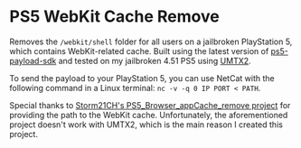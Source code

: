 # PS5 WebKit Cache Remove

Removes the `/webkit/shell` folder for all users on a jailbroken PlayStation 5, which contains WebKit-related cache. Built using the latest version of [ps5-payload-sdk](https://github.com/ps5-payload-dev/sdk) and tested on my jailbroken 4.51 PS5 using [UMTX2](https://github.com/idlesauce/umtx2).

To send the payload to your PlayStation 5, you can use NetCat with the following command in a Linux terminal: `nc -v -q 0 IP PORT < PATH`.

Special thanks to [Storm21CH's PS5_Browser_appCache_remove project](https://github.com/Storm21CH/PS5_Browser_appCache_remove/) for providing the path to the WebKit cache. Unfortunately, the aforementioned project doesn't work with UMTX2, which is the main reason I created this project.
